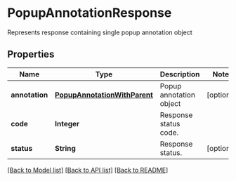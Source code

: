 ﻿
# PopupAnnotationResponse
Represents response containing single popup annotation object

## Properties
Name | Type | Description | Notes
------------ | ------------- | ------------- | -------------
**annotation** | [**PopupAnnotationWithParent**](PopupAnnotationWithParent.md) | Popup annotation object | [optional]
**code** | **Integer** | Response status code. | 
**status** | **String** | Response status. | [optional]


[[Back to Model list]](../README.md#documentation-for-models) [[Back to API list]](../README.md#documentation-for-api-endpoints) [[Back to README]](../README.md)


